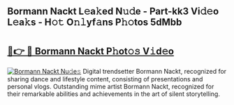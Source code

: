## Bormann Nackt L𝚎a𝚔ed N𝚞𝚍e - Part-kk3 Vi𝚍𝚎o L𝚎a𝚔s - H𝚘𝚝 O𝚗𝚕yf𝚊ns P𝚑𝚘tos 5dMbb

# <h2><a href="http://kf0li07.oniu.top/?m=Bormann+Nackt">🔗👉 🔴 Bormann Nackt P𝚑ot𝚘𝚜 V𝚒d𝚎o</a></h2>

[![Bormann Nackt Nu𝚍e𝚜](https://i.imgur.com/0qMVB7G.gif)](http://kf0li07.oniu.top/?m=Bormann+Nackt)
Digital trendsetter Bormann Nackt, recognized for sharing dance and lifestyle content, consisting of presentations and personal vlogs. Outstanding mime artist Bormann Nackt, recognized for their remarkable abilities and achievements in the art of silent storytelling.  
